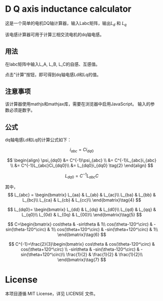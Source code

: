 # D Q axis inductance calculator

这是一个简单的电机DQ轴计算器，输入Labc矩阵，输出$L_d$ 和 $L_q$

该电感计算器可用于计算三相交流电机的dq轴电感。


## 用法
在labc矩阵中输入L_A, L_B, L_C的自感、互感值。

点击"计算"按钮，即可得到dq轴电感Ld和Lq的值。
## 注意事项
该计算器使用mathjs和mathjax库，需要在浏览器中启用JavaScript。
输入的参数必须是数字。

## 公式
dq轴电感Ld和Lq的计算公式如下：

$$
i_{abc}=Ci_{dq0} \tag{1}
$$

$$
\begin{align}
\psi_{dq0}
&= C^{-1}\psi_{abc} \\
&= C^{-1}L_{abc}i_{abc} \\
&=  C^{-1}L_{abc}Ci_{dq0}\\
&= L_{dq0}i_{dq0} \tag{2}
\end{align}
$$

$$
L_{dq0}=C^{-1}L_{abc}C \tag{3}
$$

其中，
$$
L_{abc} =
\begin{bmatrix}
L_{aa} & L_{ab} & L_{ac}\\
L_{ba} & L_{bb} & L_{bc}\\
L_{ca} & L_{cb} & L_{cc}\\
\end{bmatrix}\tag{4}
$$

$$
L_{dq0}=
\begin{bmatrix}
L_{dd} & L_{dq} & L_{d0}\\
L_{qd} & L_{qq} & L_{q0}\\
L_{0d} & L_{0q} & L_{00}\\
\end{bmatrix}\tag{5}
$$

$$
C=\begin{bmatrix}
cos\theta & -sin\theta & 1\\
cos(\theta-120^\circ) & -sin(\theta-120^\circ) & 1\\
cos(\theta+120^\circ) & -sin(\theta+120^\circ) & 1\\
\end{bmatrix}\tag{6}
$$

$$
C^{-1}=\frac{2}{3}\begin{bmatrix}
cos\theta & cos(\theta-120^\circ) & cos(\theta+120^\circ) \\
-sin\theta & -sin(\theta-120^\circ) & -sin(\theta+120^\circ)\\
\frac{1}{2} & \frac{1}{2} & \frac{1}{2}\\
\end{bmatrix}\tag{7}
$$


# License
本项目遵循 MIT License，详见 LICENSE 文件。